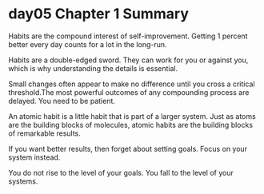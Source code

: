 # day05 Chapter 1 Summary


Habits are the compound interest of self-improvement. Getting 1 percent better every day counts for a lot in the long-run.

Habits are a double-edged sword. They can work for you or against you, which is why understanding the details is essential.

Small changes often appear to make no difference until you cross a critical threshold.The most powerful outcomes of any compounding process are delayed. You need to be patient.

An atomic habit is a little habit that is part of a larger system. Just as atoms are the building blocks of molecules, atomic habits are the building blocks of remarkable results.

If you want better results, then forget about setting goals. Focus on your system instead.

You do not rise to the level of your goals. You fall to the level of your systems.
